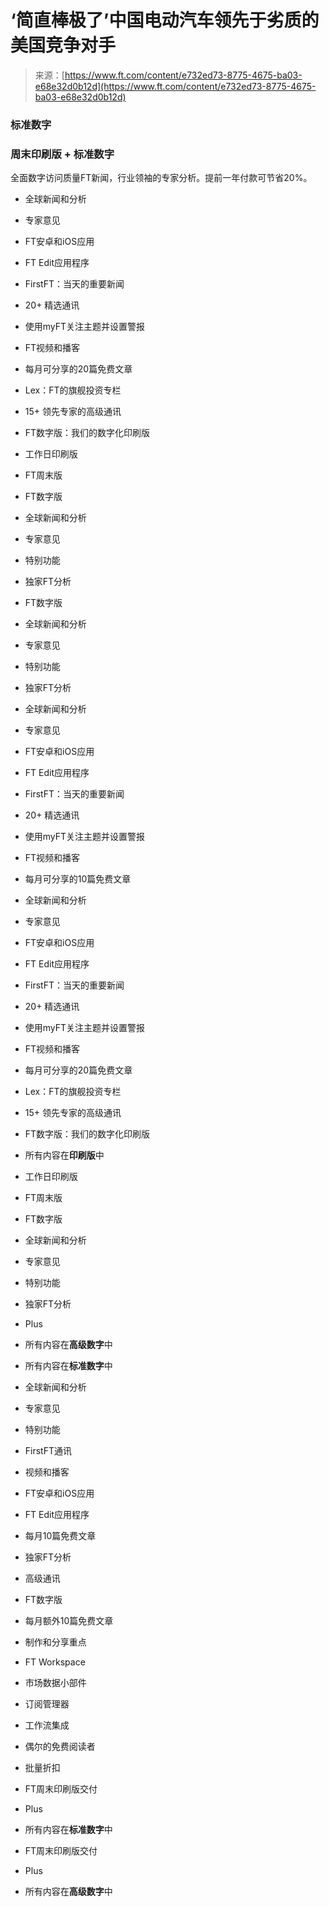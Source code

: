 <!--yml

类别：未分类

日期：2024-05-27 14:37:16

-->

# ‘简直棒极了’中国电动汽车领先于劣质的美国竞争对手

> 来源：[https://www.ft.com/content/e732ed73-8775-4675-ba03-e68e32d0b12d](https://www.ft.com/content/e732ed73-8775-4675-ba03-e68e32d0b12d)

### 标准数字

### 周末印刷版 + 标准数字

全面数字访问质量FT新闻，行业领袖的专家分析。提前一年付款可节省20%。

+   全球新闻和分析

+   专家意见

+   FT安卓和iOS应用

+   FT Edit应用程序

+   FirstFT：当天的重要新闻

+   20+ 精选通讯

+   使用myFT关注主题并设置警报

+   FT视频和播客

+   每月可分享的20篇免费文章

+   Lex：FT的旗舰投资专栏

+   15+ 领先专家的高级通讯

+   FT数字版：我们的数字化印刷版

+   工作日印刷版

+   FT周末版

+   FT数字版

+   全球新闻和分析

+   专家意见

+   特别功能

+   独家FT分析

+   FT数字版

+   全球新闻和分析

+   专家意见

+   特别功能

+   独家FT分析

+   全球新闻和分析

+   专家意见

+   FT安卓和iOS应用

+   FT Edit应用程序

+   FirstFT：当天的重要新闻

+   20+ 精选通讯

+   使用myFT关注主题并设置警报

+   FT视频和播客

+   每月可分享的10篇免费文章

+   全球新闻和分析

+   专家意见

+   FT安卓和iOS应用

+   FT Edit应用程序

+   FirstFT：当天的重要新闻

+   20+ 精选通讯

+   使用myFT关注主题并设置警报

+   FT视频和播客

+   每月可分享的20篇免费文章

+   Lex：FT的旗舰投资专栏

+   15+ 领先专家的高级通讯

+   FT数字版：我们的数字化印刷版

+   所有内容在**印刷版**中

+   工作日印刷版

+   FT周末版

+   FT数字版

+   全球新闻和分析

+   专家意见

+   特别功能

+   独家FT分析

+   Plus

+   所有内容在**高级数字**中

+   所有内容在**标准数字**中

+   全球新闻和分析

+   专家意见

+   特别功能

+   FirstFT通讯

+   视频和播客

+   FT安卓和iOS应用

+   FT Edit应用程序

+   每月10篇免费文章

+   独家FT分析

+   高级通讯

+   FT数字版

+   每月额外10篇免费文章

+   制作和分享重点

+   FT Workspace

+   市场数据小部件

+   订阅管理器

+   工作流集成

+   偶尔的免费阅读者

+   批量折扣

+   FT周末印刷版交付

+   Plus

+   所有内容在**标准数字**中

+   FT周末印刷版交付

+   Plus

+   所有内容在**高级数字**中
